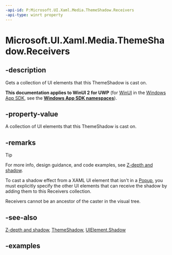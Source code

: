 ```yaml
---
-api-id: P:Microsoft.UI.Xaml.Media.ThemeShadow.Receivers
-api-type: winrt property
---
```


<!-- Property syntax.
public UIElementWeakCollection Receivers { get; }
-->

# Microsoft.UI.Xaml.Media.ThemeShadow.Receivers

## -description

Gets a collection of UI elements that this ThemeShadow is cast on.

**This documentation applies to WinUI 2 for UWP** (for [WinUI](/windows/apps/winui/winui3/) in the [Windows App SDK](/windows/apps/windows-app-sdk/), see the **[Windows App SDK namespaces](/windows/windows-app-sdk/api/winrt/)**).

## -property-value

A collection of UI elements that this ThemeShadow is cast on.

## -remarks

> [!TIP]
> For more info, design guidance, and code examples, see [Z-depth and shadow](/windows/apps/design/layout/depth-shadow).

To cast a shadow effect from a XAML UI element that isn't in a [Popup](../microsoft.ui.xaml.controls.primitives/popup.md), you must explicitly specify the other UI elements that can receive the shadow by adding them to this Receivers collection.

Receivers cannot be an ancestor of the caster in the visual tree.

## -see-also

[Z-depth and shadow](/windows/apps/design/layout/depth-shadow), [ThemeShadow](themeshadow.md), [UIElement.Shadow](../microsoft.ui.xaml/uielement_shadow.md)

## -examples

